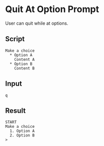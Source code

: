 # Quit At Option Prompt

User can quit while at options.

## Script
```cuentitos
Make a choice
  * Option A
    Content A
  * Option B
    Content B
```

## Input
```input
q
```

## Result
```result
START
Make a choice
  1. Option A
  2. Option B
>
```
